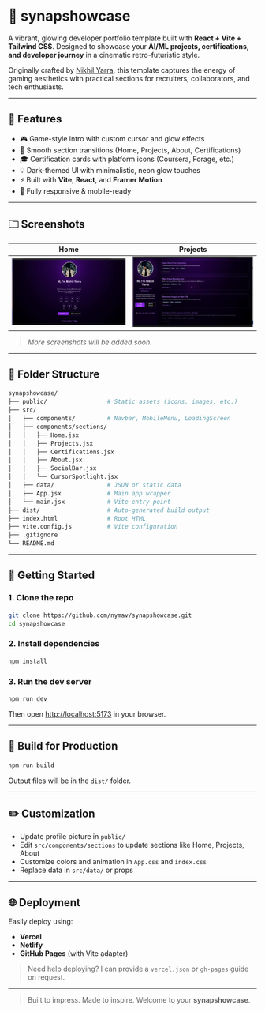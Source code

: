 # 🧠 synapshowcase

A vibrant, glowing developer portfolio template built with **React + Vite + Tailwind CSS**.
Designed to showcase your **AI/ML projects, certifications, and developer journey** in a cinematic retro-futuristic style.

Originally crafted by [Nikhil Yarra](https://github.com/nymav), this template captures the energy of gaming aesthetics with practical sections for recruiters, collaborators, and tech enthusiasts.

---

## 🌟 Features

* 🎮 Game-style intro with custom cursor and glow effects
* 🚀 Smooth section transitions (Home, Projects, About, Certifications)
* 🎓 Certification cards with platform icons (Coursera, Forage, etc.)
* 💡 Dark-themed UI with minimalistic, neon glow touches
* ⚡️ Built with **Vite**, **React**, and **Framer Motion**
* 📱 Fully responsive & mobile-ready

---

## 🗀️ Screenshots

| Home                            | Projects                                            |
| ------------------------------- | --------------------------------------------------- |
| ![Intro](./public/images/intro.png) | ![Home](./public/images/home.png) |

> *More screenshots will be added soon.*

---

## 📁 Folder Structure

```bash
synapshowcase/
├── public/                 # Static assets (icons, images, etc.)
├── src/
│   ├── components/         # Navbar, MobileMenu, LoadingScreen
│   ├── components/sections/
│   │   ├── Home.jsx
│   │   ├── Projects.jsx
│   │   ├── Certifications.jsx
│   │   ├── About.jsx
│   │   ├── SocialBar.jsx
│   │   └── CursorSpotlight.jsx
│   ├── data/               # JSON or static data
│   ├── App.jsx             # Main app wrapper
│   └── main.jsx            # Vite entry point
├── dist/                   # Auto-generated build output
├── index.html              # Root HTML
├── vite.config.js          # Vite configuration
├── .gitignore
└── README.md
```

---

## 🚀 Getting Started

### 1. Clone the repo

```bash
git clone https://github.com/nymav/synapshowcase.git
cd synapshowcase
```

### 2. Install dependencies

```bash
npm install
```

### 3. Run the dev server

```bash
npm run dev
```

Then open [http://localhost:5173](http://localhost:5173) in your browser.

---

## 🧪 Build for Production

```bash
npm run build
```

Output files will be in the `dist/` folder.

---

## ✏️ Customization

* Update profile picture in `public/`
* Edit `src/components/sections` to update sections like Home, Projects, About
* Customize colors and animation in `App.css` and `index.css`
* Replace data in `src/data/` or props

---

## 🌐 Deployment

Easily deploy using:

* **Vercel**
* **Netlify**
* **GitHub Pages** (with Vite adapter)

> Need help deploying? I can provide a `vercel.json` or `gh-pages` guide on request.

---

> Built to impress. Made to inspire. Welcome to your **synapshowcase**.
